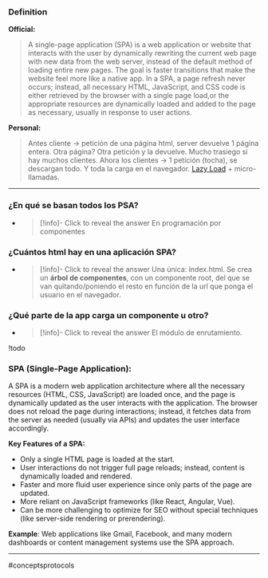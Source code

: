 ### Definition

**Official:**
> A single-page application (SPA) is a web application or website that interacts with the user by dynamically rewriting the current web page with new data from the web server, instead of the default method of loading entire new pages. The goal is faster transitions that make the website feel more like a native app.
> In a SPA, a page refresh never occurs; instead, all necessary HTML, JavaScript, and CSS code is either retrieved by the browser with a single page load,or the appropriate resources are dynamically loaded and added to the page as necessary, usually in response to user actions.

**Personal:**
>Antes  cliente -> petición de una página html, server devuelve 1 página entera. Otra página? Otra petición y la devuelve. Mucho trasiego si hay muchos clientes.
>Ahora los clientes -> 1 petición (tocha), se descargan todo. Y toda la carga en el navegador. [Lazy Load](LazyLoad.md) + micro-llamadas.
- - - 
### ¿En qué se basan todos los PSA?
  - > [!info]- Click to reveal the answer
	 En programación por componentes

### ¿Cuántos html hay en una aplicación SPA?
  - > [!info]- Click to reveal the answer
    Una única: index.html. Se crea un **árbol de componentes**, con un componente root, del que se van quitando/poniendo el resto en función de la url que ponga el usuario en el navegador.

### ¿Qué parte de la app carga un componente u otro?
  - > [!info]- Click to reveal the answer
El módulo de enrutamiento.


!todo
### **SPA (Single-Page Application)**:

A SPA is a modern web application architecture where all the necessary resources (HTML, CSS, JavaScript) are loaded once, and the page is dynamically updated as the user interacts with the application. The browser does not reload the page during interactions; instead, it fetches data from the server as needed (usually via APIs) and updates the user interface accordingly.

**Key Features of a SPA:**

- Only a single HTML page is loaded at the start.
- User interactions do not trigger full page reloads; instead, content is dynamically loaded and rendered.
- Faster and more fluid user experience since only parts of the page are updated.
- More reliant on JavaScript frameworks (like React, Angular, Vue).
- Can be more challenging to optimize for SEO without special techniques (like server-side rendering or prerendering).

**Example**: Web applications like Gmail, Facebook, and many modern dashboards or content management systems use the SPA approach.
- - - 
#conceptsprotocols 